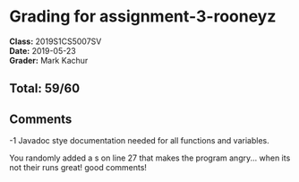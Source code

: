 # Grading for assignment-3-rooneyz
**Class:** 2019S1CS5007SV<br>
**Date:** 2019-05-23<br>
**Grader:** Mark Kachur

## Total: 59/60
## Comments
-1 Javadoc stye documentation needed for all functions and variables.

You randomly added a s on line 27 that makes the program angry...
when its not their runs great! good comments!
